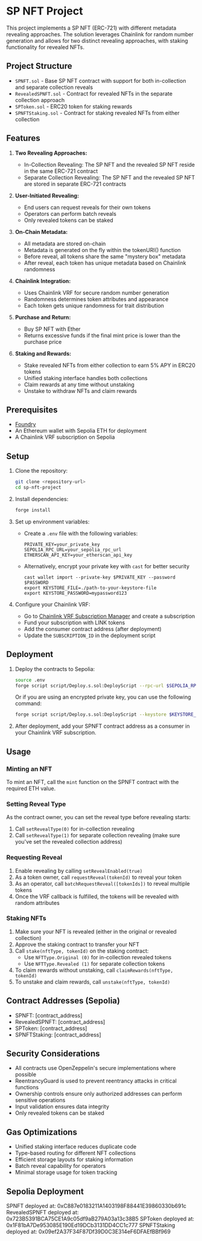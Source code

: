 # SP NFT Project

This project implements a SP NFT (ERC-721) with different metadata revealing approaches. The solution leverages Chainlink for random number generation and allows for two distinct revealing approaches, with staking functionality for revealed NFTs.

## Project Structure

- `SPNFT.sol` - Base SP NFT contract with support for both in-collection and separate collection reveals
- `RevealedSPNFT.sol` - Contract for revealed NFTs in the separate collection approach
- `SPToken.sol` - ERC20 token for staking rewards
- `SPNFTStaking.sol` - Contract for staking revealed NFTs from either collection

## Features

1. **Two Revealing Approaches:**
   - In-Collection Revealing: The SP NFT and the revealed SP NFT reside in the same ERC-721 contract
   - Separate Collection Revealing: The SP NFT and the revealed SP NFT are stored in separate ERC-721 contracts

2. **User-Initiated Revealing:**
   - End users can request reveals for their own tokens
   - Operators can perform batch reveals
   - Only revealed tokens can be staked

3. **On-Chain Metadata:**
   - All metadata are stored on-chain
   - Metadata is generated on the fly within the tokenURI() function
   - Before reveal, all tokens share the same "mystery box" metadata
   - After reveal, each token has unique metadata based on Chainlink randomness

4. **Chainlink Integration:**
   - Uses Chainlink VRF for secure random number generation
   - Randomness determines token attributes and appearance
   - Each token gets unique randomness for trait distribution

5. **Purchase and Return:**
   - Buy SP NFT with Ether
   - Returns excessive funds if the final mint price is lower than the purchase price

6. **Staking and Rewards:**
   - Stake revealed NFTs from either collection to earn 5% APY in ERC20 tokens
   - Unified staking interface handles both collections
   - Claim rewards at any time without unstaking
   - Unstake to withdraw NFTs and claim rewards

## Prerequisites

- [Foundry](https://book.getfoundry.sh/getting-started/installation)
- An Ethereum wallet with Sepolia ETH for deployment
- A Chainlink VRF subscription on Sepolia

## Setup
 
1. Clone the repository:
   ```bash
   git clone <repository-url>
   cd sp-nft-project
   ```

2. Install dependencies:
   ```bash
   forge install
   ```

3. Set up environment variables:
   - Create a `.env` file with the following variables:
     ```
     PRIVATE_KEY=your_private_key
     SEPOLIA_RPC_URL=your_sepolia_rpc_url
     ETHERSCAN_API_KEY=your_etherscan_api_key
     ```

   - Alternatively, encrypt your private key with `cast` for better security 
     ```
     cast wallet import --private-key $PRIVATE_KEY --password $PASSWORD 
     export KEYSTORE_FILE=./path-to-your-keystore-file
     export KEYSTORE_PASSWORD=mypassword123
     ```

4. Configure your Chainlink VRF:
   - Go to [Chainlink VRF Subscription Manager](https://vrf.chain.link/) and create a subscription
   - Fund your subscription with LINK tokens
   - Add the consumer contract address (after deployment)
   - Update the `SUBSCRIPTION_ID` in the deployment script

## Deployment

1. Deploy the contracts to Sepolia:
   ```bash
   source .env
   forge script script/Deploy.s.sol:DeployScript --rpc-url $SEPOLIA_RPC_URL --broadcast --verify
   ```

   Or if you are using an encrypted private key, you can use the following command:
   ```bash
   forge script script/Deploy.s.sol:DeployScript --keystore $KEYSTORE_FILE --password $KEYSTORE_PASSWORD --rpc-url $SEPOLIA_RPC_URL --broadcast --verify
   ```

2. After deployment, add your SPNFT contract address as a consumer in your Chainlink VRF subscription.


## Usage

### Minting an NFT

To mint an NFT, call the `mint` function on the SPNFT contract with the required ETH value.

### Setting Reveal Type

As the contract owner, you can set the reveal type before revealing starts:
1. Call `setRevealType(0)` for in-collection revealing
2. Call `setRevealType(1)` for separate collection revealing (make sure you've set the revealed collection address)

### Requesting Reveal

1. Enable revealing by calling `setRevealEnabled(true)`
2. As a token owner, call `requestReveal(tokenId)` to reveal your token
3. As an operator, call `batchRequestReveal([tokenIds])` to reveal multiple tokens
4. Once the VRF callback is fulfilled, the tokens will be revealed with random attributes

### Staking NFTs

1. Make sure your NFT is revealed (either in the original or revealed collection)
2. Approve the staking contract to transfer your NFT
3. Call `stake(nftType, tokenId)` on the staking contract:
   - Use `NFTType.Original (0)` for in-collection revealed tokens
   - Use `NFTType.Revealed (1)` for separate collection tokens
4. To claim rewards without unstaking, call `claimRewards(nftType, tokenId)`
5. To unstake and claim rewards, call `unstake(nftType, tokenId)`

## Contract Addresses (Sepolia)

- SPNFT: [contract_address]
- RevealedSPNFT: [contract_address]
- SPToken: [contract_address]
- SPNFTStaking: [contract_address]

## Security Considerations

- All contracts use OpenZeppelin's secure implementations where possible
- ReentrancyGuard is used to prevent reentrancy attacks in critical functions
- Ownership controls ensure only authorized addresses can perform sensitive operations
- Input validation ensures data integrity
- Only revealed tokens can be staked

## Gas Optimizations

- Unified staking interface reduces duplicate code
- Type-based routing for different NFT collections
- Efficient storage layouts for staking information
- Batch reveal capability for operators
- Minimal storage usage for token tracking


## Sepolia Deployment
  SPNFT deployed at: 0xC887e0183211A1403198F88441E39860330b691c
  RevealedSPNFT deployed at: 0x723B5391BCA75CE1A9c05df9aB279A03a13c38B5
  SPToken deployed at: 0x1F81bA7De953085E190Ed19DCb3131DD4CC1c777
  SPNFTStaking deployed at: 0x09ef2A37F34F87Df39D0C3E314eF6DFAEfBBf969